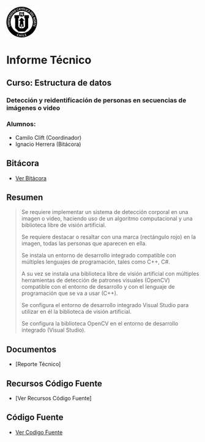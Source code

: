 ![Logo UCN](https://github.com/Ignacio07/ED22-01-Herrera-Clift/blob/main/Docs/Images/60x60-ucn-negro.png)
# Informe Técnico
## Curso: Estructura de datos
### Detección y reidentificación de personas en secuencias de imágenes o video
### Alumnos:
- Camilo Clift (Coordinador)
- Ignacio Herrera (Bitácora)
## Bitácora
- [Ver Bitácora](https://github.com/Ignacio07/ED22-01-Herrera-Clift/blob/main/Docs/Bitacora.md)
## Resumen

>Se requiere implementar un sistema de detección corporal en una imagen o video, haciendo uso de un algoritmo computacional y una biblioteca libre de visión artificial.
>
>Se requiere destacar o resaltar con una marca (rectángulo rojo) en la imagen, todas las personas que aparecen en ella.
>
>Se instala un entorno de desarrollo integrado compatible con múltiples lenguajes de programación, tales como C++, C#.
>
>A su vez se instala una biblioteca libre de visión artificial con múltiples herramientas de detección de patrones visuales (OpenCV) compatible con el entorno de desarrollo y con el lenguaje de programación que se va a usar (C++).
>
>Se configura el entorno de desarrollo integrado Visual Studio para utilizar en él la biblioteca de visión artificial.
>
>Se configura la biblioteca OpenCV en el entorno de desarrollo integrado (Visual Studio).

## Documentos
- [Reporte Técnico]
## Recursos Código Fuente
- [Ver Recursos Código Fuente]
## Código Fuente
- [Ver Codigo Fuente](https://github.com/Ignacio07/ED22-01-Herrera-Clift/tree/main/src)
